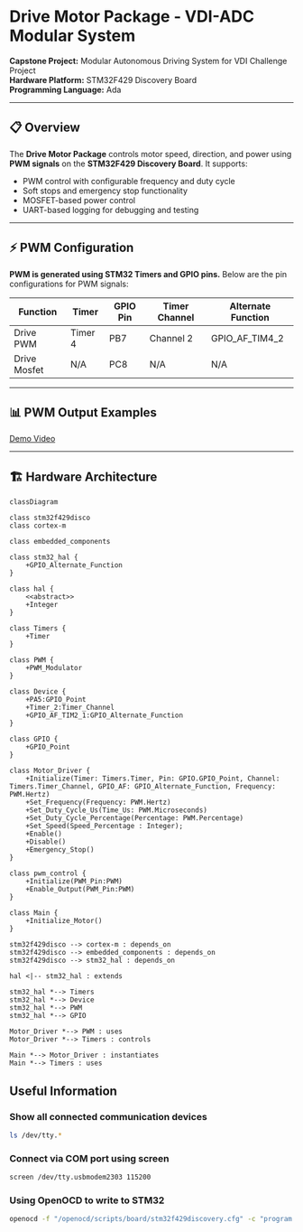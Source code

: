 # Drive Motor Package - VDI-ADC Modular System

**Capstone Project:** Modular Autonomous Driving System for VDI Challenge Project  
**Hardware Platform:** STM32F429 Discovery Board  
**Programming Language:** Ada

---

## 📋 Overview

The **Drive Motor Package** controls motor speed, direction, and power using **PWM signals** on the **STM32F429 Discovery Board**. It supports:

- PWM control with configurable frequency and duty cycle
- Soft stops and emergency stop functionality
- MOSFET-based power control
- UART-based logging for debugging and testing

---

## ⚡ PWM Configuration

**PWM is generated using STM32 Timers and GPIO pins.** Below are the pin configurations for PWM signals:

| Function  | Timer   | GPIO Pin | Timer Channel | Alternate Function |
|-----------|--------|----------|---------------|---------------------|
| Drive PWM | Timer 4 | PB7      | Channel 2     | GPIO_AF_TIM4_2     |
| Drive Mosfet | N/A | PC8      | N/A     | N/A     |

---

## 📊 PWM Output Examples

[Demo Video](https://psu.mediaspace.kaltura.com/media/drive_test_19FEB2025/1_2dv4cfyu)

---

## 🏗️ Hardware Architecture

```mermaid
classDiagram

class stm32f429disco
class cortex-m

class embedded_components

class stm32_hal {
    +GPIO_Alternate_Function
}

class hal {
    <<abstract>>
    +Integer
}

class Timers {
    +Timer
}

class PWM {
    +PWM_Modulator
}

class Device {
    +PA5:GPIO_Point
    +Timer_2:Timer_Channel
    +GPIO_AF_TIM2_1:GPIO_Alternate_Function
}

class GPIO {
    +GPIO_Point
}

class Motor_Driver {
    +Initialize(Timer: Timers.Timer, Pin: GPIO.GPIO_Point, Channel: Timers.Timer_Channel, GPIO_AF: GPIO_Alternate_Function, Frequency: PWM.Hertz)
    +Set_Frequency(Frequency: PWM.Hertz)
    +Set_Duty_Cycle_Us(Time_Us: PWM.Microseconds)
    +Set_Duty_Cycle_Percentage(Percentage: PWM.Percentage)
    +Set_Speed(Speed_Percentage : Integer);
    +Enable()
    +Disable()
    +Emergency_Stop()
}

class pwm_control {
    +Initialize(PWM_Pin:PWM)
    +Enable_Output(PWM_Pin:PWM)
}

class Main {
    +Initialize_Motor()
}

stm32f429disco --> cortex-m : depends_on
stm32f429disco --> embedded_components : depends_on
stm32f429disco --> stm32_hal : depends_on

hal <|-- stm32_hal : extends

stm32_hal *--> Timers
stm32_hal *--> Device
stm32_hal *--> PWM
stm32_hal *--> GPIO

Motor_Driver *--> PWM : uses
Motor_Driver *--> Timers : controls

Main *--> Motor_Driver : instantiates
Main *--> Timers : uses
```

## Useful Information

### Show all connected communication devices
```bash
ls /dev/tty.*
```

### Connect via COM port using screen
```bash
screen /dev/tty.usbmodem2303 115200
```

### Using OpenOCD to write to STM32
```bash
openocd -f "/openocd/scripts/board/stm32f429discovery.cfg" -c "program /VDI-ADC-Modular-System/drive_motor/bin/main verify reset exit"
```
